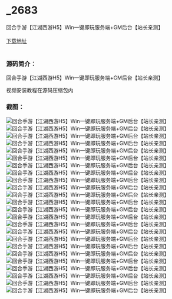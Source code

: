 # _2683
回合手游【江湖西游H5】Win一键即玩服务端+GM后台【站长亲测】
<br/></br>
[下载地址](https://www.uuid2.com/2683.html "下载地址")
<br/></br>
<h3>源码简介：</h3>
<p>回合手游【江湖西游H5】Win一键即玩服务端+GM后台【站长亲测】<p>
<p>视频安装教程在源码压缩包内<p>
<h3>截图：</h3>
<img src="https://www.uuid2.com/wp-content/uploads/img/202111/161d7bb222.png" alt="回合手游【江湖西游H5】Win一键即玩服务端+GM后台【站长亲测】"><img src="https://www.uuid2.com/wp-content/uploads/img/202111/eb90057918.png" alt="回合手游【江湖西游H5】Win一键即玩服务端+GM后台【站长亲测】"><img src="https://www.uuid2.com/wp-content/uploads/img/202111/d4880c8426.png" alt="回合手游【江湖西游H5】Win一键即玩服务端+GM后台【站长亲测】"><img src="https://www.uuid2.com/wp-content/uploads/img/202111/b02ce67214.png" alt="回合手游【江湖西游H5】Win一键即玩服务端+GM后台【站长亲测】"><img src="https://www.uuid2.com/wp-content/uploads/img/202111/12794d3347.png" alt="回合手游【江湖西游H5】Win一键即玩服务端+GM后台【站长亲测】"><img src="https://www.uuid2.com/wp-content/uploads/img/202111/14033ed117.png" alt="回合手游【江湖西游H5】Win一键即玩服务端+GM后台【站长亲测】"><img src="https://www.uuid2.com/wp-content/uploads/img/202111/5716ab4975.png" alt="回合手游【江湖西游H5】Win一键即玩服务端+GM后台【站长亲测】"><img src="https://www.uuid2.com/wp-content/uploads/img/202111/8ac28a2963.png" alt="回合手游【江湖西游H5】Win一键即玩服务端+GM后台【站长亲测】"><img src="https://www.uuid2.com/wp-content/uploads/img/202111/ab57697754.png" alt="回合手游【江湖西游H5】Win一键即玩服务端+GM后台【站长亲测】"><img src="https://www.uuid2.com/wp-content/uploads/img/202111/b111653762.png" alt="回合手游【江湖西游H5】Win一键即玩服务端+GM后台【站长亲测】"><img src="https://www.uuid2.com/wp-content/uploads/img/202111/303bff0163.png" alt="回合手游【江湖西游H5】Win一键即玩服务端+GM后台【站长亲测】"><img src="https://www.uuid2.com/wp-content/uploads/img/202111/1f42a49399.png" alt="回合手游【江湖西游H5】Win一键即玩服务端+GM后台【站长亲测】"><img src="https://www.uuid2.com/wp-content/uploads/img/202111/6cb0b26125.png" alt="回合手游【江湖西游H5】Win一键即玩服务端+GM后台【站长亲测】"><img src="https://www.uuid2.com/wp-content/uploads/img/202111/8563adc688.png" alt="回合手游【江湖西游H5】Win一键即玩服务端+GM后台【站长亲测】"><img src="https://www.uuid2.com/wp-content/uploads/img/202111/eebe6ae825.png" alt="回合手游【江湖西游H5】Win一键即玩服务端+GM后台【站长亲测】"><img src="https://www.uuid2.com/wp-content/uploads/img/202111/ebeffc4625.png" alt="回合手游【江湖西游H5】Win一键即玩服务端+GM后台【站长亲测】"><img src="https://www.uuid2.com/wp-content/uploads/img/202111/a02010b408.png" alt="回合手游【江湖西游H5】Win一键即玩服务端+GM后台【站长亲测】"><img src="https://www.uuid2.com/wp-content/uploads/img/202111/4a6a682523.png" alt="回合手游【江湖西游H5】Win一键即玩服务端+GM后台【站长亲测】"><img src="https://www.uuid2.com/wp-content/uploads/img/202111/d85bf4e182.png" alt="回合手游【江湖西游H5】Win一键即玩服务端+GM后台【站长亲测】"><img src="https://www.uuid2.com/wp-content/uploads/img/202111/c93f951219.png" alt="回合手游【江湖西游H5】Win一键即玩服务端+GM后台【站长亲测】"><img src="https://www.uuid2.com/wp-content/uploads/img/202111/f452884340.png" alt="回合手游【江湖西游H5】Win一键即玩服务端+GM后台【站长亲测】"><img src="https://www.uuid2.com/wp-content/uploads/img/202111/3983b35801.png" alt="回合手游【江湖西游H5】Win一键即玩服务端+GM后台【站长亲测】"><img src="https://www.uuid2.com/wp-content/uploads/img/202111/53755f3238.png" alt="回合手游【江湖西游H5】Win一键即玩服务端+GM后台【站长亲测】"><img src="https://www.uuid2.com/wp-content/uploads/img/202111/76b64b2653.png" alt="回合手游【江湖西游H5】Win一键即玩服务端+GM后台【站长亲测】">
